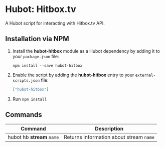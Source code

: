 # Hubot: Hitbox.tv

A Hubot script for interacting with Hitbox.tv API.


## Installation via NPM

1. Install the __hubot-hitbox__ module as a Hubot dependency by adding it to your `package.json` file:

    ```
    npm install --save hubot-hitbox
    ```

2. Enable the script by adding the __hubot-hitbox__ entry to your `external-scripts.json` file:

    ```json
    ["hubot-hitbox"]
    ```

3. Run `npm install`


## Commands

Command | Description
--- | ---
hubot hb __stream__ `name` | Returns information about stream `name`